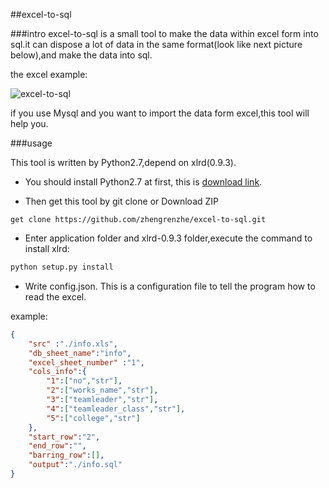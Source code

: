 ##excel-to-sql

###intro
excel-to-sql is a small tool to make the data within excel form into sql.it can dispose a lot of data in the same format(look like next picture below),and make the data into sql.

the excel example:

![excel-to-sql](http://droiz.qiniudn.com/excel-to-sqlexcel-to-sql.png)

if you use Mysql and you want to import the data form excel,this tool will help you.

###usage

This tool is written by Python2.7,depend on xlrd(0.9.3).

* You should install Python2.7 at first, this is [download link](https://www.python.org/download).

* Then get this tool by git clone or Download ZIP
````
get clone https://github.com/zhengrenzhe/excel-to-sql.git
````
* Enter application folder and xlrd-0.9.3 folder,execute the command to install xlrd:
````python
python setup.py install
````
* Write config.json. This is a configuration file to tell the program how to read the excel.

example:
````json
{
	"src" :"./info.xls",
	"db_sheet_name":"info",
	"excel_sheet_number" :"1",
	"cols_info":{
		"1":["no","str"],
		"2":["works_name","str"],
		"3":["teamleader","str"],
		"4":["teamleader_class","str"],
		"5":["college","str"]
	},
	"start_row":"2",
	"end_row":"",
	"barring_row":[],
	"output":"./info.sql"
}
````